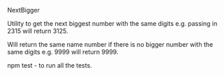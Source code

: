 NextBigger

Utility to get the next biggest number with the same digits e.g. passing in 2315 will return 3125.

Will return the same name number if there is no bigger number with the same digits e.g. 9999 will return 9999.

npm test - to run all the tests.
